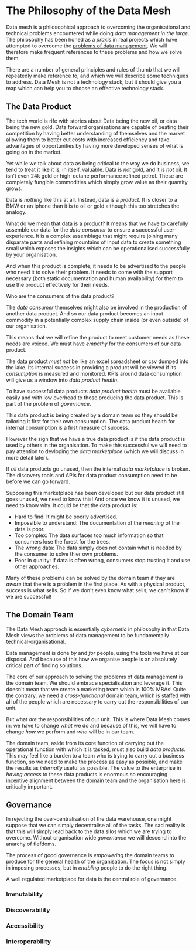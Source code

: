 # The Philosophy of the Data Mesh

Data mesh is a philosophical approach to overcoming the organisational
and technical problems encountered while doing *data management in the
large*. The philosophy has been honed as a *praxis* in real projects
which have attempted to overcome the [problems of data
management](./Problems.md). We will therefore make frequent references
to these problems and how we solve them.

There are a number of general principles and rules of thumb that we
will repeatedly make reference to, and which we will describe some
techniques to address. Data Mesh is not a technology stack, but it
should give you a map which can help you to choose an effective
technology stack.

## The Data Product

The tech world is rife with stories about Data being the new oil, or
data being the new gold. Data forward organisations are capable of
beating their competition by having better understanding of themselves
and the market allowing them to better cut costs with increased
efficiency and take advantages of opportunities by having more
developed senses of what is going on in the market.

Yet while we talk about data as being critical to the way we do
business, we tend to treat it like it is, in itself, valuable. Data is
*not* gold, and it is *not* oil. It isn't even 24k gold or high-octane
performance refined petrol. These are completely fungible commodities
which simply grow value as their quantity grows.

Data is *nothing* like this at all. Instead, data is a *product*. It
is closer to a BMW or an iphone than it is to oil or gold although
this too stretches the analogy.

What do we mean that data is a product? It means that we have to
carefully assemble our data for the *data consumer* to ensure a
successful user-experience. It is a complex assemblage that might
require joining many disparate parts and refining mountains of input
data to create something small which exposes the insights which can be
operationalised successfully by your organisation.

And when this product is complete, it needs to be advertised to the
people who need it to solve their problem. It needs to come with the
support necessary (both static documentation and human availability)
for them to use the product effectively for their needs.

Who are the consumers of the data product?

The *data consumer* themselves might also be involved in the
production of another data product. And so our data product becomes an
input commodity in a potentially complex supply chain inside (or even
outside) of our organisation.

This means that we will refine the product to meet customer needs as
these needs are voiced. We must have *empathy* for the consumers of
our data product.

The data product *must not* be like an excel spreadsheet or csv dumped
into the lake. Its internal success in providing a product will be
viewed if its *consumption* is measured and monitored. KPIs around
data consumption will give us a window into *data product health*.

To have successful data products *data product health* must be
available easily and with low overhead to those producing the data
product. This is part of the problem of *governance*.

This data product is being created by a domain team so they should be
tailoring it first for their own consumption. The data product health
for internal consumption is a first measure of success.

However the sign that we have a true data product is if the data
product is used by others in the organisation. To make this successful
we will need to pay attention to devloping the *data marketplace*
(which we will discuss in more detail later).

If *all* data products go unused, then the internal *data marketplace*
is broken. The discovery tools and APIs for data product consumption
need to be before we can go forward.

Supposing this marketplace has been developed but our data product
still goes unused, we need to know this! And once we know it is
unused, we need to know why. It could be that the data product is:

* Hard to find: It might be poorly advertised.
* Impossible to understand: The documentation of the *meaning* of the
  data is poor.
* Too complex: The data surfaces too much information so that
  consumers lose the forest for the trees.
* The wrong data: The data simply does not contain what is needed by
  the consumer to solve thier own problems.
* Poor in quality: If data is often wrong, consumers stop trusting it
  and use other approaches.

Many of these problems can be solved by the domain team if they are
*aware* that there is a problem in the first place. As with a physical
product, success is what sells. So if we don't even know what sells,
we can't know if we are successful!

## The Domain Team

The Data Mesh approach is essentially *cybernetic* in philosophy in
that Data Mesh views the problems of data management to be fundamentally
technical-organisational.

Data management is done *by* and *for* people, using the tools we have
at our disposal. And because of this how we organise people is an
absolutely critical part of finding solutions.

The core of our approach to solving the problems of data management is
the domain team. We should embrace specialisation and leverage
it. This doesn't mean that we create a marketing team which is 100% MBAs!
Quite the contrary, we need a *cross-functional* domain team, which is
staffed with all of the people which are necessary to carry out the
responsibilities of our unit.

But what *are* the responsibilities of our unit. This is where Data
Mesh comes in: we have to change *what* we do and because of this, we
will have to change *how* we perform and *who* will be in our team.

The domain team, aside from its core function of carrying out the
operational function with which it is tasked, must also build *data
products*. This may feel like a burden to a team who is trying to
carry out a business function, so we need to make the process as easy
as possible, and make the results as *internally* useful as
possible. The value to the enterprise in *having access* to these data
products is enormous so encouraging incentive alignment between the
domain team and the organisation here is critically important.

## Governance

In rejecting the over-centralisation of the data warehouse, one might
suppose that we can simply decentralise all of the tasks. The sad
reality is that this will simply lead back to the data silos which we
are trying to overcome. Without organisation wide *governance* we will
descend into the anarchy of fiefdoms.

The process of good governance is *empowering* the domain teams to
produce for the general health of the organisation. The focus is not
simply in imposing processes, but in *enabling* people to do the right
thing.

A well regulated marketplace for data is the central role of
governance.

### Immutability

### Discoverability

### Accessibility

### Interoperability

